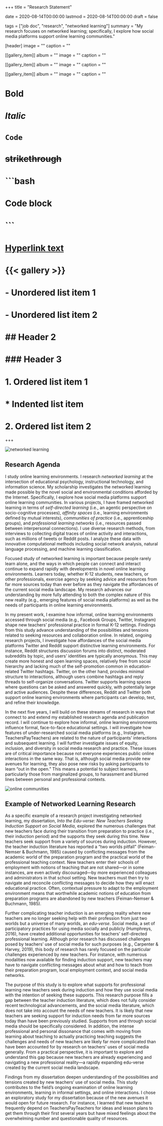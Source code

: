 +++
title = "Research Statement"

date = 2020-08-14T00:00:00
lastmod = 2020-08-14T00:00:00
draft = false

tags = ["job doc", "research", "networked learning"]
summary = "My research focuses on networked learning; specifically, I explore how social media platforms support online learning communities."

[header]
image = ""
caption = ""

[[gallery_item]]
album = ""
image = ""
caption = ""

[[gallery_item]]
album = ""
image = ""
caption = ""

[[gallery_item]]
album = ""
image = ""
caption = ""

# **Bold**
# *Italic*
# `Code`
# ~~strikethrough~~

# ```bash
# Code block
# ```
        
# [Hyperlink text](https://themes.gohugo.io/theme/academic/)
# {{< gallery >}}

# - Unordered list item 1
# - Unordered list item 2

# ## Header 2
# ### Header 3

# 1. Ordered list item 1
#    * Indented list item
# 2. Ordered list item 2

+++

![networked learning](/img/networked-learning.png)

## Research Agenda

I study online learning environments. I research *networked learning* at the intersection of educational psychology, instructional technology, and information science. My scholarship investigates the networked learning made possible by the novel social and environmental conditions afforded by the Internet. Specifically, I explore how social media platforms support online learning communities. In various projects, I have framed networked learning in terms of *self-directed learning* (i.e., an agentic perspective on socio-cognitive processes), *affinity spaces* (i.e., learning environments defined by mutual interests), *communities of practice* (i.e., apprenticeship groups), and *professional learning networks* (i.e., resources passed between interpersonal connections). I use diverse research methods, from interviews to collecting digital traces of online activity and interactions, such as millions of tweets or Reddit posts. I analyze these data with innovative computational methods including social network analysis, natural language processing, and machine learning classification.

Focused study of networked learning is important because people rarely learn alone, and the ways in which people can connect and interact continue to expand rapidly with developments in novel online learning environments. Learners today, whether K-12 students, new teachers, or other professionals, exercise agency by seeking advice and resources from far more sources today than ever before as they navigate the affordances of the current social media landscape. My research advances our understanding by more fully attending to both the complex nature of this new reality (e.g., emerging features of social media platforms) as well as the needs of participants in online learning environments.

In my present work, I examine how informal, online learning environments accessed through social media (e.g., Facebook Groups, Twitter, Instagram) shape new teachers’ professional practice in formal K-12 settings. Findings from this study advance understanding of the possibilities and tensions related to seeking resources and collaboration online. In related, ongoing research projects, I investigate how affordances of the social media platforms Twitter and Reddit support distinctive learning environments. For instance, Reddit structures discussion forums into distinct, moderated subreddits by topic, and users’ identities are typically anonymous. This may create more honest and open learning spaces, relatively free from social hierarchy and lacking much of the self-promotion common in education-related Twitter hashtags. Twitter, on the other hand, provides minimal structure to interactions, although users combine hashtags and reply threads to self-organize conversations. Twitter supports learning spaces where questions can be asked and answered quickly, with potentially large and active audiences. Despite these differences, Reddit and Twitter both support online learning environments where participants can develop, test, and refine their knowledge.

In the next five years, I will build on these streams of research in ways that connect to and extend my established research agenda and publication record. I will continue to explore how informal, online learning environments influence formal, face-to-face educational settings. I will investigate how features of under-researched social media platforms (e.g., Instagram, TeachersPayTeachers) are related to the nature of participants’ interactions and subsequent learning. I will further investigate issues of equity, inclusion, and diversity in social media research and practice. These issues are of critical importance because not everyone experiences public online interactions in the same way. That is, although social media provide new avenues for learning, they also pose new risks by asking participants to learn “out in the open.” This means a potential to subject learners, particularly those from marginalized groups, to harassment and blurred lines between personal and professional contexts.

![online communities](/img/online-communities.png)

## Example of Networked Learning Research

As a specific example of a research project investigating networked learning, my dissertation, *Into the Edu-verse: New Teachers Seeking Induction Support on Social Media*, explored the numerous challenges that new teachers face during their transition from preparation to practice (i.e., their induction period) and the supports they seek during this time. New teachers seek support from a variety of sources during induction. However, the teacher induction literature has reported a “two worlds pitfall” (Feiman-Nemser & Buchmann, 1985) caused by conflicting messages from the academic world of the preparation program and the practical world of the professional teaching context. New teachers enter their schools of employment with notions of teaching that are not shared—or in some instances, are even actively discouraged—by more experienced colleagues and administrators in that school setting. New teachers must then try to navigate and reconcile conflicting messages to decide how they will enact educational practice. Often, contextual pressure to adapt to the employment environment means that worthwhile academic notions of education from preparation programs are abandoned by new teachers (Feiman-Nemser & Buchmann, 1985).

Further complicating teacher induction is an emerging reality where new teachers are no longer seeking help with their profession from just two worlds but a universe of many worlds, an *edu-verse*. Social media, a set of participatory practices for using media socially and publicly (Humphreys, 2016), have created additional opportunities for teachers’ self-directed professional learning. Although prior research has discussed challenges posed by teachers’ use of social media for such purposes (e.g., Carpenter & Harvey, 2019), this body of research has rarely focused on the particular challenges experienced by new teachers. For instance, with numerous modalities now available for finding induction support, new teachers may have to navigate conflicting messages about what and how to teach from their preparation program, local employment context, and social media networks.

The purpose of this study is to explore what supports for professional learning new teachers seek during induction and how they use social media with the intention of seeking these supports. This research purpose fills a gap between the teacher induction literature, which does not fully consider recent technological advancements, and the social media literature, which does not take into account the needs of new teachers. It is likely that new teachers are seeking support for induction needs from far more sources today than have been previously studied. Supports from and through social media should be specifically considered. In addition, the intense professional and personal dissonance that comes with moving from learning about teaching to actually practicing teaching suggests the challenges and needs of new teachers are likely far more complicated than have been accounted for by research on teachers’ uses of social media generally. From a practical perspective, it is important to explore and understand this gap because new teachers are already experiencing and navigating a new professional reality—a rapidly expanding edu-verse created by the current social media landscape.

Findings from my dissertation deepen understanding of the possibilities and tensions created by new teachers’ use of social media. This study contributes to the field’s ongoing examination of online learning environments, learning in informal settings, and online interactions. I chose an exploratory study for my dissertation because of the new avenues it would open for future research. For instance, I learned that new teachers frequently depend on TeachersPayTeachers for ideas and lesson plans to get them through their first several years but have mixed feelings about the overwhelming number and questionable quality of resources.